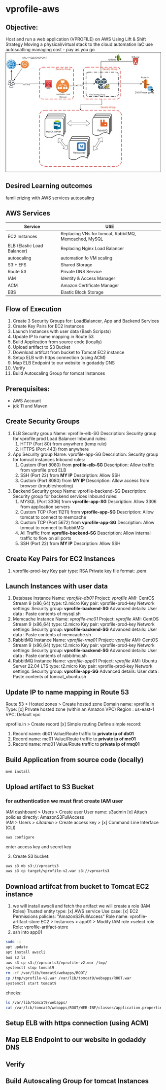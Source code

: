 # vprofile-aws
## Objective: 
Host and run a web application (VPROFILE) on AWS
Using Lift & Shift Strategy 
Moving a physical/virtual stack to the cloud
automation IaC
use autoscatling
managing cost - pay as you go
![Project diagram](./images/proj3.jpg)
## Desired Learning outcomes
familierizing with AWS services
autoscaling

## AWS Services
| Service | USE | 
| ------------- | ------------- | 
| EC2 Instances  | Replacing VNs for tomcat, RabbitMQ, Memcached, MySQL |
| ELB (Elastic Load Balancer)  | Replacing Nginx Load Balancer |
| autoscaling | automation fo VM scaling | 
| S3 + EFS | Shared Storage | 
| Route 53 | Private DNS Service  | 
| IAM | Identity & Access Manager  |
| ACM | Amazon Certificate Manager |
| EBS | Elastic Block Storage |

## Flow of Execution
1. Create 3 Security Groups for:  LoadBalancer, App and Backend Services
2. Create Key Pairs for EC2 Instances
3. Launch Instances with user data (Bash Scripsts)
4. Update IP to name mapping in Route 53
5. Build Application from source code (locally)
6. Upload artifact to S3 Bucket
7. Download artifcat from bucket to Tomcat EC2 instance
8. Setup ELB with https connection (using ACM)
9. Map ELB Endpoint to our website in godaddy DNS
10. Verify
11. Build Autoscaling Group for tomcat Instances


## Prerequisites:
- AWS Account
- jdk 11 and Maven 
## Create Security Groups
1. ELB Security group
    Name: vprofile-elb-SG
    Description: Security group for vprofile prod Load Balancer
    Inbound rules:
    1. HTTP (Port 80) from anywhere (temp rule)
    2. HTTPS (Port 443) from anywhere
2. App Security group
    Name: vprofile-app-SG
    Description: Security group for tomcat instances 
    Inbound rules:
    1. Custom (Port 8080) from **profile-elb-SG**
            Description: Allow traffic from vprofile prod ELB
    2. SSH (Port 22) from **MY IP**
            Description: Allow SSH
    3. Custom (Port 8080) from **MY IP**
            Description: Allow access from browser (troubleshooting)
3. Backend Security group
    Name: vprofile-backend-SG
    Description: Security group for backend services 
    Inbound rules:
    1. MYSQL (Port 3306) from **vprofile-app-SG**
        Description: Allow 3306 from application servers
    2. Custom TCP (Port 11211) from **vprofile-app-SG**
        Description: Allow tomcat to connect to memcache
    3. Custom TCP (Port 5672) from **vprofile-app-SG**
        Description: Allow tomcat to connect to RabbitMQ
    4. All Traffic from **vprofile-backend-SG**
        Description: Allow internal traffic to flow on all ports
    5. SSH (Port 22) from **MY IP**
        Description: Allow SSH

## Create Key Pairs for EC2 Instances
1. vprofile-prod-key
    Key pair type: RSA
    Private key file format: .pem

## Launch Instances with user data
1. Database Instance
    Name: *vprofile-db01*
    Project: *vprofile*
    AMI: CentOS Stream 9 (x86_64)
    type: t2.micro
    Key pair: vprofile-prod-key
    Network settings: Security group: **vprofile-backend-SG**
    Advanced details: User data : Paste contents of mysql.sh
2. Memcache Instance
    Name: *vprofile-mc01*
    Project: *vprofile*
    AMI: CentOS Stream 9 (x86_64)
    type: t2.micro
    Key pair: vprofile-prod-key
    Network settings: Security group: **vprofile-backend-SG**
    Advanced details: User data : Paste contents of memcache.sh
3. RabbitMQ Instance
    Name: *vprofile-rmq01*
    Project: *vprofile*
    AMI: CentOS Stream 9 (x86_64)
    type: t2.micro
    Key pair: vprofile-prod-key
    Network settings: Security group: **vprofile-backend-SG**
    Advanced details: User data : Paste contents of rabbitmq.sh
4. RabbitMQ Instance
    Name: *vprofile-app01*
    Project: *vprofile*
    AMI: Ubuntu Server 22.04 LTS
    type: t2.micro
    Key pair: vprofile-prod-key
    Network settings: Security group: **vprofile-app-SG**
    Advanced details: User data : Paste contents of tomcat_ubuntu.sh

## Update IP to name mapping in Route 53
Route 53 > Hosted zones > Create hosted zone
    Domain name: vprofile.in
    Type: [x] Private hosted zone (within an Amazon VPC)
    Region : us-east-1
    VPC: Default vpc

vprofile.in > Create record
    [x] Simple routing
Define simple record:
1.  Record name: db01
    Value/Route traffic to **private ip of db01**
2. Record name: mc01
    Value/Route traffic to **private ip of mc01**
3. Record name: rmq01
    Value/Route traffic to **private ip of rmq01**

## Build Application from source code (locally)
```bash
mvn install
```
## Upload artifact to S3 Bucket
### for authentication we must first create IAM user
IAM dashboard > Users > Create user
    User name: s3admin
        [x] Attach policies directly: AmazonS3FullAccess	
IAM > Users > *s3admin* > Create access key > [x] Command Line Interface (CLI)
```bash
aws configure
```
enter access key and secret key

3. Create S3 bucket:
```bash
aws s3 mb s3://vproarts3
aws s3 cp target/vprofile-v2.war s3://vproarts3
```

## Download artifcat from bucket to Tomcat EC2 instance
1. we will install awscli and fetch the artifact
    we will create a role (IAM Roles)
    Trusted entity type: [x] AWS service
    Use case: [x] EC2
    Permissions policies: "AmazonS3FullAccess"
    Role name: vprofile-artifact-store
EC2 > Instances > app01 > Modify IAM role >select role 
    Role: vprofile-artifact-store 
2. ssh into app01
```bash
sudo -i
apt update
apt install awscli
aws s3 ls
aws s3 cp s3://vproarts3/vprofile-v2.war /tmp/
systemctl stop tomcat9
rm -rf /var/lib/tomcat9/webapps/ROOT/
cp /tmp/vprofile-v2.war /var/lib/tomcat9/webapps/ROOT.war
systemctl start tomcat9
```
checks:

```bash
ls /var/lib/tomcat9/webapps/
cat /var/lib/tomcat9/webapps/ROOT/WEB-INF/classes/application.properties
```
## Setup ELB with https connection (using ACM)
## Map ELB Endpoint to our website in godaddy DNS
## Verify
## Build Autoscaling Group for tomcat Instances

